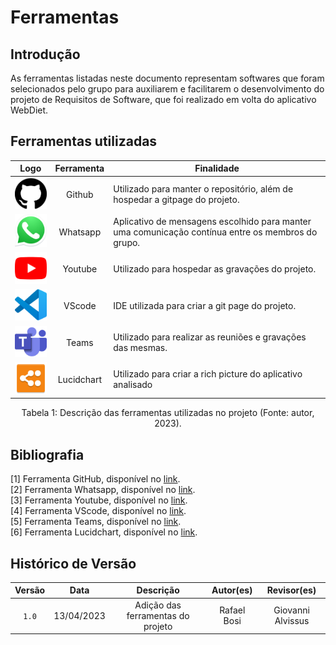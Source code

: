 # Ferramentas

## Introdução

  As ferramentas listadas neste documento representam softwares que foram selecionados pelo grupo para auxiliarem e facilitarem o
  desenvolvimento do projeto de Requisitos de Software, que foi realizado em volta do aplicativo WebDiet.

## Ferramentas utilizadas

| Logo | Ferramenta | Finalidade |
| :-----: | :----: | ----------- |
| <img src="img/icon-github.png" alt="Github" width=75px> | Github  | Utilizado para manter o repositório, além de hospedar a gitpage do projeto. |
| <img src="img/icon-whatsapp.png" alt="Whatsapp" width=75px> | Whatsapp | Aplicativo de mensagens escolhido para manter uma comunicação contínua entre os membros do grupo. |
| <img src="img/icon-youtube.png" alt="YouTube" width=75px> | Youtube | Utilizado para hospedar as gravações do projeto. |
| <img src="img/icon_vscode.png" alt="VScode" width=75px> | VScode | IDE utilizada para criar a git page do projeto. |
| <img src="img/icon_teams.png" alt="Teams" width=75px> | Teams | Utilizado para realizar as reuniões e gravações das mesmas. |
| <img src="img/icon_lucidhart.png" alt="Lucid Hart" width=75px> | Lucidchart | Utilizado para criar a rich picture do aplicativo analisado |

<div align= "center">
<p>Tabela 1: Descrição das ferramentas utilizadas no projeto (Fonte: autor, 2023). </p>
</div>

## Bibliografia

[1] Ferramenta GitHub, disponível no [link](https://github.com). <br/>
[2] Ferramenta Whatsapp, disponível no [link](https://www.whatsapp.com/). <br/>
[3] Ferramenta Youtube, disponível no [link](https://youtube.com). <br/>
[4] Ferramenta VScode, disponível no [link](https://code.visualstudio.com/). <br/>
[5] Ferramenta Teams, disponível no [link](https://www.microsoft.com/pt-br/microsoft-teams/log-in). <br/>
[6] Ferramenta Lucidchart, disponível no [link](https://www.lucidchart.com/pages/pt). <br/>

## Histórico de Versão

| Versão | Data    | Descrição                 | Autor(es)     |  Revisor(es)  |
| :-: | :-: | :-: | :-: | :-: |
| `1.0` | 13/04/2023 | Adição das ferramentas do projeto | Rafael Bosi | Giovanni Alvissus |

